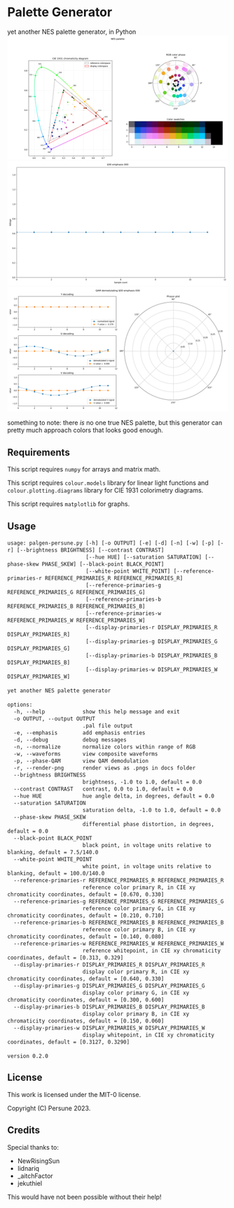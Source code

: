 # Palette Generator

yet another NES palette generator, in Python
<img src="docs/palette sequence.gif">
<img src="docs/waveform sequence.gif">
<img src="docs/QAM sequence.gif">

something to note: there _is_ no one true NES palette, but this generator can pretty much approach colors that looks good enough.

## Requirements

This script requires `numpy` for arrays and matrix math.

This script requires `colour.models` library for linear light functions and `colour.plotting.diagrams` library for CIE 1931 colorimetry diagrams.

This script requires `matplotlib` for graphs.

## Usage
```
usage: palgen-persune.py [-h] [-o OUTPUT] [-e] [-d] [-n] [-w] [-p] [-r] [--brightness BRIGHTNESS] [--contrast CONTRAST]
                         [--hue HUE] [--saturation SATURATION] [--phase-skew PHASE_SKEW] [--black-point BLACK_POINT]
                         [--white-point WHITE_POINT] [--reference-primaries-r REFERENCE_PRIMARIES_R REFERENCE_PRIMARIES_R]
                         [--reference-primaries-g REFERENCE_PRIMARIES_G REFERENCE_PRIMARIES_G]
                         [--reference-primaries-b REFERENCE_PRIMARIES_B REFERENCE_PRIMARIES_B]
                         [--reference-primaries-w REFERENCE_PRIMARIES_W REFERENCE_PRIMARIES_W]
                         [--display-primaries-r DISPLAY_PRIMARIES_R DISPLAY_PRIMARIES_R]
                         [--display-primaries-g DISPLAY_PRIMARIES_G DISPLAY_PRIMARIES_G]
                         [--display-primaries-b DISPLAY_PRIMARIES_B DISPLAY_PRIMARIES_B]
                         [--display-primaries-w DISPLAY_PRIMARIES_W DISPLAY_PRIMARIES_W]

yet another NES palette generator

options:
  -h, --help            show this help message and exit
  -o OUTPUT, --output OUTPUT
                        .pal file output
  -e, --emphasis        add emphasis entries
  -d, --debug           debug messages
  -n, --normalize       normalize colors within range of RGB
  -w, --waveforms       view composite waveforms
  -p, --phase-QAM       view QAM demodulation
  -r, --render-png      render views as .pngs in docs folder
  --brightness BRIGHTNESS
                        brightness, -1.0 to 1.0, default = 0.0
  --contrast CONTRAST   contrast, 0.0 to 1.0, default = 0.0
  --hue HUE             hue angle delta, in degrees, default = 0.0
  --saturation SATURATION
                        saturation delta, -1.0 to 1.0, default = 0.0
  --phase-skew PHASE_SKEW
                        differential phase distortion, in degrees, default = 0.0
  --black-point BLACK_POINT
                        black point, in voltage units relative to blanking, default = 7.5/140.0
  --white-point WHITE_POINT
                        white point, in voltage units relative to blanking, default = 100.0/140.0
  --reference-primaries-r REFERENCE_PRIMARIES_R REFERENCE_PRIMARIES_R
                        reference color primary R, in CIE xy chromaticity coordinates, default = [0.670, 0.330]
  --reference-primaries-g REFERENCE_PRIMARIES_G REFERENCE_PRIMARIES_G
                        reference color primary G, in CIE xy chromaticity coordinates, default = [0.210, 0.710]
  --reference-primaries-b REFERENCE_PRIMARIES_B REFERENCE_PRIMARIES_B
                        reference color primary B, in CIE xy chromaticity coordinates, default = [0.140, 0.080]
  --reference-primaries-w REFERENCE_PRIMARIES_W REFERENCE_PRIMARIES_W
                        reference whitepoint, in CIE xy chromaticity coordinates, default = [0.313, 0.329]
  --display-primaries-r DISPLAY_PRIMARIES_R DISPLAY_PRIMARIES_R
                        display color primary R, in CIE xy chromaticity coordinates, default = [0.640, 0.330]
  --display-primaries-g DISPLAY_PRIMARIES_G DISPLAY_PRIMARIES_G
                        display color primary G, in CIE xy chromaticity coordinates, default = [0.300, 0.600]
  --display-primaries-b DISPLAY_PRIMARIES_B DISPLAY_PRIMARIES_B
                        display color primary B, in CIE xy chromaticity coordinates, default = [0.150, 0.060]
  --display-primaries-w DISPLAY_PRIMARIES_W DISPLAY_PRIMARIES_W
                        display whitepoint, in CIE xy chromaticity coordinates, default = [0.3127, 0.3290]

version 0.2.0
```

## License

This work is licensed under the MIT-0 license.

Copyright (C) Persune 2023.

## Credits

Special thanks to:
- NewRisingSun
- lidnariq
- _aitchFactor
- jekuthiel

This would have not been possible without their help!
